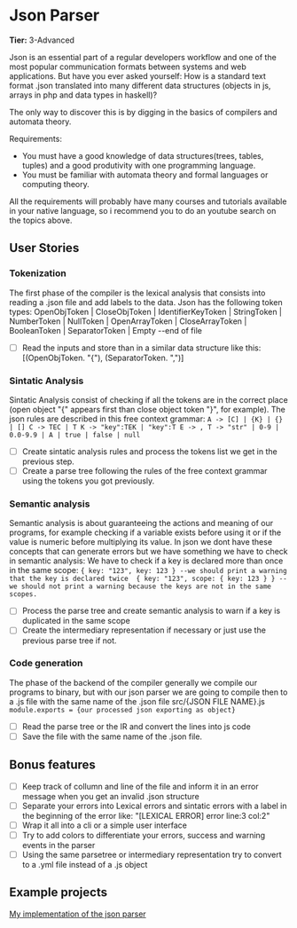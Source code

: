 # Json Parser

**Tier:** 3-Advanced

Json is an essential part of a regular developers workflow and one of the most popular 
communication formats between systems and web applications. But have you ever asked yourself:
How is a standard text format .json translated into many different data structures
(objects in js, arrays in php and data types in haskell)?

The only way to discover this is by digging in the basics of compilers and automata theory.

Requirements:

-   You must have a good knowledge of data structures(trees, tables, tuples) and a good produtivity with one programming language.
-   You must be familiar with automata theory and formal languages or computing theory.

All the requirements will probably have many courses and tutorials available in your native language, 
so i recommend you to do an youtube search on the topics above.

## User Stories

### Tokenization
The first phase of the compiler is the lexical analysis that consists into reading a .json file and add labels to the data.
Json has the following token types: 
OpenObjToken | CloseObjToken | IdentifierKeyToken | StringToken | NumberToken | NullToken 
| OpenArrayToken | CloseArrayToken | BooleanToken | SeparatorToken | Empty --end of file 

-   [ ] Read the inputs and store than in a similar data structure like this: [(OpenObjToken. "{"), (SeparatorToken. ",")]

### Sintatic Analysis
Sintatic Analysis consist of checking if all the tokens are in the correct place (open object "{" appears first than close object token "}", for example).
The json rules are described in this free context grammar:
``A -> [C] | {K} | {} | []
C -> TEC | T
K -> "key":TEK | "key":T
E -> ,
T -> "str" | 0-9 | 0.0-9.9 | A | true | false | null``

-   [ ] Create sintatic analysis rules and process the tokens list we get in the previous step.
-   [ ] Create a parse tree following the rules of the free context grammar using the tokens you got previously.

### Semantic analysis
Semantic analysis is about guaranteeing the actions and meaning of our programs, 
for example checking if a variable exists before using it or if the value is numeric before multiplying its value.
In json we dont have these concepts that can generate errors but we have something we have to check in semantic analysis:
We have to check if a key is declared more than once in the same scope:
``{ key: "123", key: 123 } --we should print a warning that the key is declared twice 
{ key: "123", scope: { key: 123 } } --we should not print a warning because the keys are not in the same scopes.``

-   [ ] Process the parse tree and create semantic analysis to warn if a key is duplicated in the same scope
-   [ ] Create the intermediary representation if necessary or just use the previous parse tree if not.

### Code generation
The phase of the backend of the compiler generally we compile our programs to binary, 
but with our json parser we are going to compile then to a .js file with the same name of the .json file
src/{JSON FILE NAME}.js
``module.exports = {our processed json exporting as object}``

-   [ ] Read the parse tree or the IR and convert the lines into js code
-   [ ] Save the file with the same name of the .json file.

## Bonus features

-   [ ] Keep track of collumn and line of the file and inform it in an error message when you get an invalid .json structure
-   [ ] Separate your errors into Lexical errors and sintatic errors with a label in the beginning of the error like: "[LEXICAL ERROR] error line:3 col:2"
-   [ ] Wrap it all into a cli or a simple user interface
-   [ ] Try to add colors to differentiate your errors, success and warning events in the parser
-   [ ] Using the same parsetree or intermediary representation try to convert to a .yml file instead of a .js object

## Example projects

[My implementation of the json parser](https://github.com/KevinDaSilvaS/sparser-invaders)

